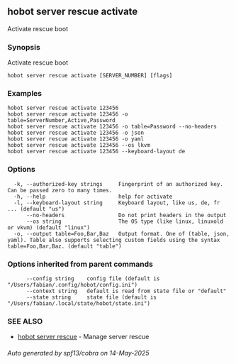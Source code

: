 ## hobot server rescue activate

Activate rescue boot

### Synopsis

Activate rescue boot

```
hobot server rescue activate [SERVER_NUMBER] [flags]
```

### Examples

```
hobot server rescue activate 123456
hobot server rescue activate 123456 -o table=ServerNumber,Active,Password
hobot server rescue activate 123456 -o table=Password --no-headers
hobot server rescue activate 123456 -o json
hobot server rescue activate 123456 -o yaml
hobot server rescue activate 123456 --os lkvm
hobot server rescue activate 123456 --keyboard-layout de
```

### Options

```
  -k, --authorized-key strings     Fingerprint of an authorized key. Can be passed zero to many times.
  -h, --help                       help for activate
  -l, --keyboard-layout string     Keyboard layout, like us, de, fr ... (default "us")
      --no-headers                 Do not print headers in the output
      --os string                  The OS type (like linux, linuxold or vkvm) (default "linux")
  -o, --output table=Foo,Bar,Baz   Output format. One of (table, json, yaml). Table also supports selecting custom fields using the syntax table=Foo,Bar,Baz. (default "table")
```

### Options inherited from parent commands

```
      --config string    config file (default is "/Users/fabian/.config/hobot/config.ini")
      --context string   default is read from state file or "default"
      --state string     state file (default is "/Users/fabian/.local/state/hobot/state.ini")
```

### SEE ALSO

* [hobot server rescue](hobot_server_rescue.md)	 - Manage server rescue

###### Auto generated by spf13/cobra on 14-May-2025
